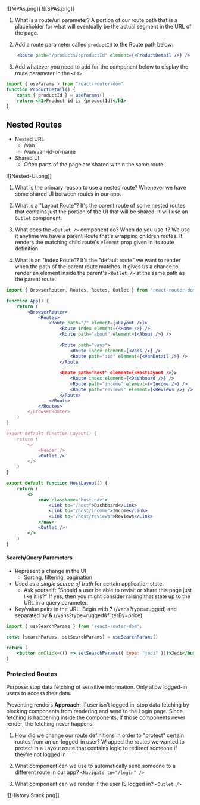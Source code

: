 ![[MPAs.png]]
![[SPAs.png]]


1. What is a route/url parameter?
A portion of our route path that is a placeholder for what will eventually be the actual segment in the URL of the page.

2. Add a route parameter called `productId` to the Route path below:
```jsx
	<Route path="/products/:productId" element={<ProductDetail />} />
``` 

3. Add whatever you need to add for the component below to display the route parameter in the `<h1>`

```jsx
import { useParams } from "react-router-dom"
function ProductDetail() {
	const { productId } = useParams()
	return <h1>Product id is {productId}</h1>
}
```


## Nested Routes
- Nested URL
	- /van
	- /van/van-id-or-name
- Shared UI
	- Often parts of the page are shared within the same route.

![[Nested-UI.png]]

1. What is the primary reason to use a nested route?
Whenever we have some shared UI between routes in our app.

2. What is a "Layout Route"?
It's the parent route of some nested routes that contains just the portion of the UI that will be shared. It will use an `Outlet` component.

3. What does the `<Outlet />` component do? When do you use it?
We use it anytime we have a parent Route that's wrapping children routes. It renders the matching child route's `element` prop given in its route definition
  
4. What is an "Index Route"?
It's the "default route" we want to render when the path of the parent route matches. It gives us a chance to render an element inside the parent's `<Outlet />` at the same path as the parent route.


```jsx
import { BrowserRouter, Routes, Routes, Outlet } from "react-router-dom"

function App() {
	return (
		<BrowserRouter>
			<Routes>
				<Route path="/" element={<Layout />}>
					<Route index element={<Home />} />
					<Route path="about" element={<About />} />
	
					<Route path="vans">
						<Route index element={<Vans />} />
						<Route path=":id" element={<VanDetail />} />
					</Route
	
					<Route path="host" element={<HostLayout />}>
						<Route index element={<Dashboard />} />
						<Route path="income" element={<Income />} />
						<Route path="reviews" element={<Reviews />} />
					</Route>
				</Route>
			</Routes>
		</BrowserRouter>
	)
}

export default function Layout() {
	return (
		<>
			<Header />
			<Outlet />
		</>
	)
}

export default function HostLayout() {
	return (
		<>
			<nav className="host-nav">
				<Link to="/host">Dashboard</Link>
				<Link to="/host/income">Income</Link>
				<Link to="/host/reviews">Reviews</Link>
			</nav>
			<Outlet />
		</>
	)
}
```

#### Search/Query Parameters
- Represent a change in the UI
	- Sorting, filtering, pagination
- Used as a *single source of truth* for certain application state.
	- Ask yourself: "Should a user be able to revisit or share this page just like it is?" If yes, then you might consider raising that state up to the URL in a query parameter.
- Key/value pairs in the URL. Begin with **?** (/vans?type=rugged) and separated by **&** (/vans?type=rugged&filterBy=price)

```jsx
import { useSearchParams } from 'react-router-dom';

const [searchParams, setSearchParams] = useSearchParams()

return (
	<button onClick={() => setSearchParams({ type: "jedi" })}>Jedi</button>
) 
```

### Protected Routes
Purpose: stop data fetching of sensitive information. Only allow logged-in users to access their data.

Preventing renders
**Approach**: If user isn't logged in, stop data fetching by blocking components from rendering and send to the Login page. Since fetching is happening inside the components, if those components never render, the fetching never happens.



1. How did we change our route definitions in order to "protect" certain routes from an un-logged-in user?
Wrapped the routes we wanted to protect in a Layout route that contains logic to redirect someone if they're not logged in

2. What component can we use to automatically send someone to a different route in our app?
`<Navigate to="/login" />`

3. What component can we render if the user IS logged in?
`<Outlet />`

![[History Stack.png]]


